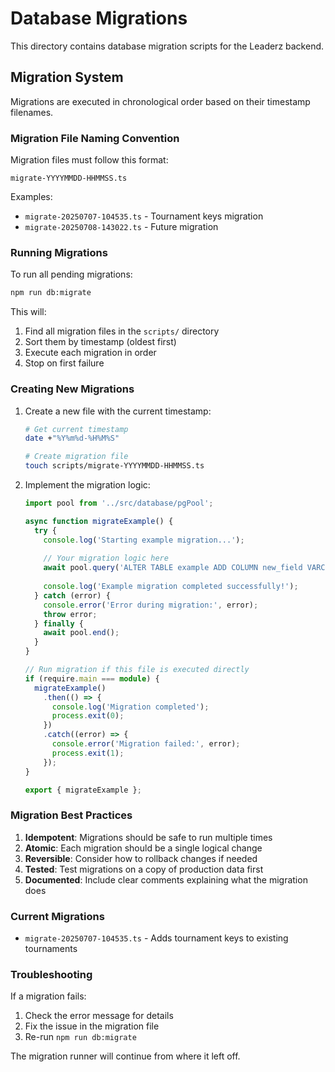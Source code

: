 # Database Migrations

This directory contains database migration scripts for the Leaderz backend.

## Migration System

Migrations are executed in chronological order based on their timestamp filenames.

### Migration File Naming Convention

Migration files must follow this format:
```
migrate-YYYYMMDD-HHMMSS.ts
```

Examples:
- `migrate-20250707-104535.ts` - Tournament keys migration
- `migrate-20250708-143022.ts` - Future migration

### Running Migrations

To run all pending migrations:

```bash
npm run db:migrate
```

This will:
1. Find all migration files in the `scripts/` directory
2. Sort them by timestamp (oldest first)
3. Execute each migration in order
4. Stop on first failure

### Creating New Migrations

1. Create a new file with the current timestamp:
   ```bash
   # Get current timestamp
   date +"%Y%m%d-%H%M%S"
   
   # Create migration file
   touch scripts/migrate-YYYYMMDD-HHMMSS.ts
   ```

2. Implement the migration logic:
   ```typescript
   import pool from '../src/database/pgPool';
   
   async function migrateExample() {
     try {
       console.log('Starting example migration...');
       
       // Your migration logic here
       await pool.query('ALTER TABLE example ADD COLUMN new_field VARCHAR(255)');
       
       console.log('Example migration completed successfully!');
     } catch (error) {
       console.error('Error during migration:', error);
       throw error;
     } finally {
       await pool.end();
     }
   }
   
   // Run migration if this file is executed directly
   if (require.main === module) {
     migrateExample()
       .then(() => {
         console.log('Migration completed');
         process.exit(0);
       })
       .catch((error) => {
         console.error('Migration failed:', error);
         process.exit(1);
       });
   }
   
   export { migrateExample };
   ```

### Migration Best Practices

1. **Idempotent**: Migrations should be safe to run multiple times
2. **Atomic**: Each migration should be a single logical change
3. **Reversible**: Consider how to rollback changes if needed
4. **Tested**: Test migrations on a copy of production data first
5. **Documented**: Include clear comments explaining what the migration does

### Current Migrations

- `migrate-20250707-104535.ts` - Adds tournament keys to existing tournaments

### Troubleshooting

If a migration fails:
1. Check the error message for details
2. Fix the issue in the migration file
3. Re-run `npm run db:migrate`

The migration runner will continue from where it left off. 